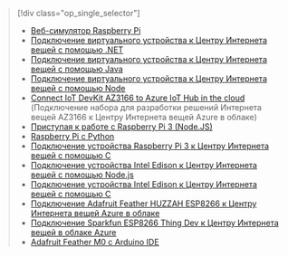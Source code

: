 > [!div class="op_single_selector"]
> * [Веб-симулятор Raspberry Pi](../articles/iot-hub/iot-hub-raspberry-pi-web-simulator-get-started.md)   
> * [Подключение виртуального устройства к Центру Интернета вещей с помощью .NET](../articles/iot-hub/quickstart-send-telemetry-dotnet.md)
> * [Подключение виртуального устройства к Центру Интернета вещей с помощью Java](../articles/iot-hub/quickstart-send-telemetry-java.md)
> * [Подключение виртуального устройства к Центру Интернета вещей с помощью Node](../articles/iot-hub/quickstart-send-telemetry-node.md)
> * [Connect IoT DevKit AZ3166 to Azure IoT Hub in the cloud](../articles/iot-hub/iot-hub-arduino-iot-devkit-az3166-get-started.md) (Подключение набора для разработки решений Интернета вещей AZ3166 к Центру Интернета вещей Azure в облаке)
> * [Приступая к работе с Raspberry Pi 3 (Node.JS)](../articles/iot-hub/iot-hub-raspberry-pi-kit-node-get-started.md)
> * [Raspberry Pi с Python](../articles/iot-hub/iot-hub-raspberry-pi-kit-python-get-started.md)
> * [Подключение устройства Raspberry Pi 3 к Центру Интернета вещей с помощью C](../articles/iot-hub/iot-hub-raspberry-pi-kit-c-get-started.md)
> * [Подключение устройства Intel Edison к Центру Интернета вещей с помощью Node.js](../articles/iot-hub/iot-hub-intel-edison-kit-node-get-started.md)
> * [Подключение устройства Intel Edison к Центру Интернета вещей с помощью C](../articles/iot-hub/iot-hub-intel-edison-kit-c-get-started.md)
> * [Подключение Adafruit Feather HUZZAH ESP8266 к Центру Интернета вещей Azure в облаке](../articles/iot-hub/iot-hub-arduino-huzzah-esp8266-get-started.md)
> * [Подключение Sparkfun ESP8266 Thing Dev к Центру Интернета вещей в облаке Azure](../articles/iot-hub/iot-hub-sparkfun-esp8266-thing-dev-get-started.md)
> * [Adafruit Feather M0 с Arduino IDE](../articles/iot-hub/iot-hub-adafruit-feather-m0-wifi-kit-arduino-get-started.md)